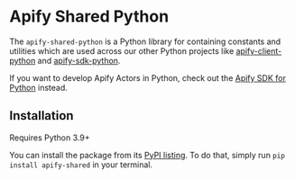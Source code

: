 # Apify Shared Python

The `apify-shared-python` is a Python library for containing constants and utilities which are used across
our other Python projects like [apify-client-python](https://github.com/apify/apify-client-python)
and [apify-sdk-python](https://github.com/apify/apify-sdk-python).

If you want to develop Apify Actors in Python,
check out the [Apify SDK for Python](https://docs.apify.com/sdk/python) instead.

## Installation

Requires Python 3.9+

You can install the package from its [PyPI listing](https://pypi.org/project/apify-shared).
To do that, simply run `pip install apify-shared` in your terminal.
